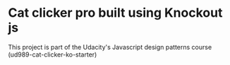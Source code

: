 Cat clicker pro built using Knockout js
============================

This project is part of the Udacity's Javascript design patterns course (ud989-cat-clicker-ko-starter)
